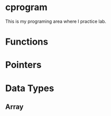 # cprogram
This is my programing area where I practice lab.
# Functions
# Pointers
# Data Types
## Array
